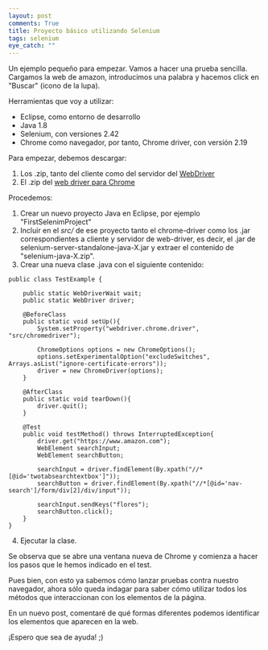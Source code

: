 ```yaml
---
layout: post
comments: True
title: Proyecto básico utilizando Selenium
tags: selenium
eye_catch: ""
---
```


Un ejemplo pequeño para empezar. Vamos a hacer una prueba sencilla.
Cargamos la web de amazon, introducimos una palabra y hacemos click en "Buscar" (icono de la lupa).

Herramientas que voy a utilizar:
- Eclipse, como entorno de desarrollo
- Java 1.8
- Selenium, con versiones 2.42
- Chrome como navegador, por tanto, Chrome driver, con versión 2.19

Para empezar, debemos descargar:

1. Los .zip, tanto del cliente como del servidor del [WebDriver](http://www.seleniumhq.org/download/)
2. El .zip del [web driver para Chrome](https://sites.google.com/a/chromium.org/chromedriver/downloads)



Procedemos:

1. Crear un nuevo proyecto Java en Eclipse, por ejemplo "FirstSelenimProject"
2. Incluir en el *src/* de ese proyecto tanto el chrome-driver como los .jar correspondientes a cliente y servidor de web-driver, es decir, el .jar de selenium-server-standalone-java-X.jar y  extraer el contenido de "selenium-java-X.zip".
3. Crear una nueva clase .java con el siguiente contenido:

```
public class TestExample {

	public static WebDriverWait wait;
	public static WebDriver driver;
	
	@BeforeClass
	public static void setUp(){
		System.setProperty("webdriver.chrome.driver", "src/chromedriver"); 
		
		ChromeOptions options = new ChromeOptions();
	    options.setExperimentalOption("excludeSwitches", Arrays.asList("ignore-certificate-errors"));
		driver = new ChromeDriver(options);            
	}

	@AfterClass
	public static void tearDown(){
		driver.quit();
	}

	@Test
	public void testMethod() throws InterruptedException{
		driver.get("https://www.amazon.com");
		WebElement searchInput;
		WebElement searchButton;

		searchInput = driver.findElement(By.xpath("//*[@id='twotabsearchtextbox']"));
		searchButton = driver.findElement(By.xpath("//*[@id='nav-search']/form/div[2]/div/input"));
			
		searchInput.sendKeys("flores");
		searchButton.click();
	}
}
```
4. Ejecutar la clase.

Se observa que se abre una ventana nueva de Chrome y comienza a hacer los pasos que le hemos indicado en el test.

Pues bien, con esto ya sabemos cómo lanzar pruebas contra nuestro navegador, ahora sólo queda indagar para saber cómo utilizar todos los métodos que interaccionan con los elementos de la página.

En un nuevo post, comentaré de qué formas diferentes podemos identificar los elementos que aparecen en la web.

¡Espero que sea de ayuda! ;)
